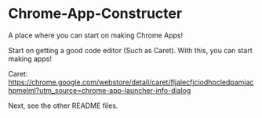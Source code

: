 # Chrome-App-Constructer
A place where you can start on making Chrome Apps!

Start on getting a good code editor (Such as Caret). With this, you can start making apps!

Caret: https://chrome.google.com/webstore/detail/caret/fljalecfjciodhpcledpamjachpmelml?utm_source=chrome-app-launcher-info-dialog

Next, see the other README files.
